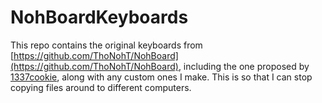 # NohBoardKeyboards

This repo contains the original keyboards from [https://github.com/ThoNohT/NohBoard](https://github.com/ThoNohT/NohBoard), including the one proposed by  [1337cookie](https://github.com/ThoNohT/NohBoard/pull/188), along with any custom ones I make. This is so that I can stop copying files around to different computers.
